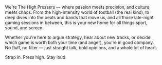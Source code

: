 We're The High Pressers — where passion meets precision, and culture meets chaos. From the high-intensity world of football (the real kind), to deep dives into the beats and bands that move us, and all those late-night gaming sessions in between, this is your new home for all things sport, sound, and screen.

Whether you're here to argue strategy, hear about new tracks, or decide which game is worth both your time (and anger), you're in good company. No fluff, no filter — just straight talk, bold opinions, and a whole lot of heart. 

Strap in. Press high. Stay loud.